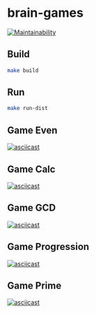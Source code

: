# brain-games 

[![Maintainability](https://api.codeclimate.com/v1/badges/23c2d607128c6da083ec/maintainability)](https://codeclimate.com/github/Leepoch/java-project-61/maintainability)

## Build

```bash
make build
```

## Run

```bash
make run-dist
```

## Game Even
[![asciicast](https://asciinema.org/a/AlzS4HOmDa1KVSTf8fJvXuTgf.svg)](https://asciinema.org/a/AlzS4HOmDa1KVSTf8fJvXuTgf)

## Game Calc
[![asciicast](https://asciinema.org/a/bFh8LmnVe7Vs0J7whBOzM71tR.svg)](https://asciinema.org/a/bFh8LmnVe7Vs0J7whBOzM71tR)

## Game GCD
[![asciicast](https://asciinema.org/a/H76BP49ALy4kUPJpYin8U6t9G.svg)](https://asciinema.org/a/H76BP49ALy4kUPJpYin8U6t9G)

## Game Progression
[![asciicast](https://asciinema.org/a/7XwKPYLlCrJBsXSQeSBhAwBfq.svg)](https://asciinema.org/a/7XwKPYLlCrJBsXSQeSBhAwBfq)

## Game Prime
[![asciicast](https://asciinema.org/a/uoXp3yeDwmEg74CXCBzKwFouG.svg)](https://asciinema.org/a/uoXp3yeDwmEg74CXCBzKwFouG)

